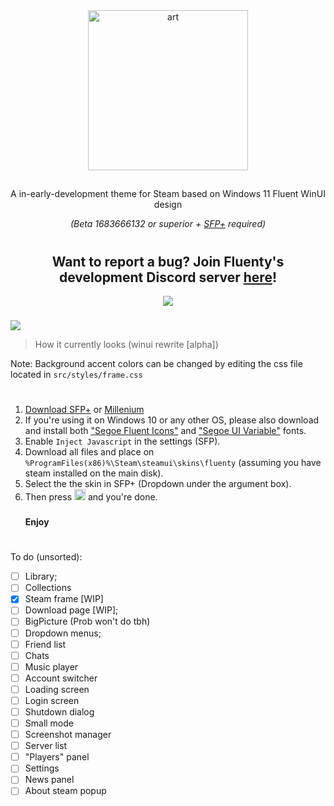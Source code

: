 <div align="center">
  <img height="256" alt="art" src="https://github.com/Hexality/Fluenty/assets/17398632/c23da243-3024-4ee9-a763-d6bf00dcada6">
  <h2></h2>
<p>A in-early-development theme for Steam based on Windows 11 Fluent WinUI design</p>
  <p><i>(Beta 1683666132 or superior + <a href="https://github.com/PhantomGamers/SFP/releases">SFP+</a> required)</i></p>
  <div align="center">
  <h1></h1>
<h2>Want to report a bug? Join Fluenty's development Discord server <a href="https://discord.gg/GwJxKZnJDT">here</a>!</h2>

  <a href="https://ko-fi.com/U7U71X5BN"><img src="https://ko-fi.com/img/githubbutton_sm.svg"></a>
  </div>
  <div align="left" width="480">
    <div height="20"><h3/></div>
    <img src="https://github.com/Hexality/Fluenty/assets/17398632/3efce610-8d94-4f69-9f03-4d567afe7778">
    <blockquote><p>How it currently looks (winui rewrite [alpha])</p></blockquote>
    <p>Note: Background accent colors can be changed by editing the css file located in <code>src/styles/frame.css</code></p>
  </div>
</div>
<h3> </h3>
<h1> </h1>
<h3> </h3>
<div align="center">
  <ol align="left">
    <li><a href="https://github.com/PhantomGamers/SFP/releases/latest">Download SFP+</a> or <a href="https://github.com/ShadowMonster99/millennium-steam-patcher">Millenium</a></li>
    <li>If you're using it on Windows 10 or any other OS, please also download and install both <a href="https://aka.ms/SegoeFluentIcons">"Segoe Fluent Icons"</a> and <a href="https://aka.ms/SegoeUIVariable">"Segoe UI Variable"</a> fonts.</li>
    <li>Enable <code>Inject Javascript</code> in the settings (SFP).</li>
    <li>Download all files and place on <code>%ProgramFiles(x86)%\Steam\steamui\skins\fluenty</code> (assuming you have steam installed on the main disk).</li>
    <li>Select the the skin in SFP+ (Dropdown under the argument box).</li>
    <li>Then press <img height="18" src="https://github.com/Hexality/Fluenty/assets/17398632/0bba1334-321a-4785-83de-bf4688d130f6"> and you're done.</li>
    <h3></h3>
    <b>Enjoy</b>
  </ol>
</div>
<h3> </h3>
<h1> </h1>
<h3> </h3>

To do (unsorted):
- [ ] Library;
- [ ] Collections
- [x] Steam frame [WIP]
- [ ] Download page [WIP];
- [ ] BigPicture (Prob won't do tbh)
- [ ] Dropdown menus;
- [ ] Friend list
- [ ] Chats
- [ ] Music player
- [ ] Account switcher
- [ ] Loading screen
- [ ] Login screen
- [ ] Shutdown dialog
- [ ] Small mode
- [ ] Screenshot manager
- [ ] Server list
- [ ] "Players" panel
- [ ] Settings
- [ ] News panel
- [ ] About steam popup
